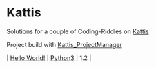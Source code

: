 # Kattis
Solutions for a couple of Coding-Riddles on [Kattis](https://open.kattis.com)

Project build with [Kattis_ProjectManager](https://github.com/Charontid/Kattis_ProjectBuilder)

| [Hello World!](https://open.kattis.com/problems/hello) | [Python3](https://github.com/Charontid/Kattis_ProjectBuilder/blob/master/problems/hello/hello.py) | 1.2 |
